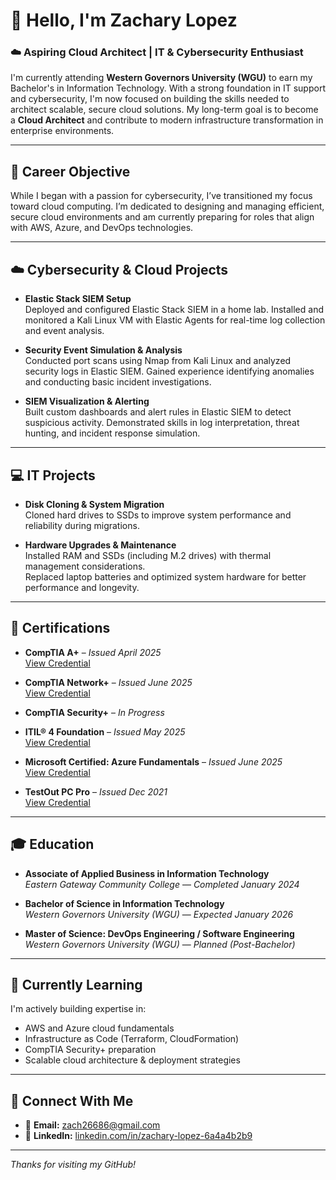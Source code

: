 # 👋 Hello, I'm Zachary Lopez  
### ☁️ Aspiring Cloud Architect | IT & Cybersecurity Enthusiast

I'm currently attending **Western Governors University (WGU)** to earn my Bachelor's in Information Technology. With a strong foundation in IT support and cybersecurity, I'm now focused on building the skills needed to architect scalable, secure cloud solutions. My long-term goal is to become a **Cloud Architect** and contribute to modern infrastructure transformation in enterprise environments.

---

## 🎯 Career Objective

While I began with a passion for cybersecurity, I’ve transitioned my focus toward cloud computing. I’m dedicated to designing and managing efficient, secure cloud environments and am currently preparing for roles that align with AWS, Azure, and DevOps technologies.

---

## ☁️ Cybersecurity & Cloud Projects

- **Elastic Stack SIEM Setup**  
  Deployed and configured Elastic Stack SIEM in a home lab. Installed and monitored a Kali Linux VM with Elastic Agents for real-time log collection and event analysis.

- **Security Event Simulation & Analysis**  
  Conducted port scans using Nmap from Kali Linux and analyzed security logs in Elastic SIEM. Gained experience identifying anomalies and conducting basic incident investigations.

- **SIEM Visualization & Alerting**  
  Built custom dashboards and alert rules in Elastic SIEM to detect suspicious activity. Demonstrated skills in log interpretation, threat hunting, and incident response simulation.

---

## 💻 IT Projects

- **Disk Cloning & System Migration**  
  Cloned hard drives to SSDs to improve system performance and reliability during migrations.

- **Hardware Upgrades & Maintenance**  
  Installed RAM and SSDs (including M.2 drives) with thermal management considerations.  
  Replaced laptop batteries and optimized system hardware for better performance and longevity.

---

## 📜 Certifications

- **CompTIA A+** – *Issued April 2025*  
  [View Credential](https://www.credly.com/badges/7e6688ec-8721-4abe-9e2b-7b88b2db367d)

- **CompTIA Network+** – *Issued June 2025*  
  [View Credential](https://www.credly.com/earner/earned/badge/e457ecc0-d112-4fd5-9eb7-4f5d525a6adc)

- **CompTIA Security+** – *In Progress*

- **ITIL® 4 Foundation** – *Issued May 2025*  
  [View Credential](https://drive.google.com/file/d/1LqIQu5CAI2WaeRd1oaMurxVdMkKTmME-/view)

- **Microsoft Certified: Azure Fundamentals** – *Issued June 2025*  
  [View Credential](https://learn.microsoft.com/en-us/users/0x1zak/credentials/222d66ebd724922e?ref=https%3A%2F%2Fwww.google.com%2F)

- **TestOut PC Pro** – *Issued Dec 2021*  
  [View Credential](https://certification.platform.comptia.org/verifycert/6-1C6-HR687)

---

## 🎓 Education

- **Associate of Applied Business in Information Technology**  
  *Eastern Gateway Community College* — *Completed January 2024*

- **Bachelor of Science in Information Technology**  
  *Western Governors University (WGU)* — *Expected January 2026*

- **Master of Science: DevOps Engineering / Software Engineering**  
  *Western Governors University (WGU)* — *Planned (Post-Bachelor)*

---

## 🌱 Currently Learning

I'm actively building expertise in:

- AWS and Azure cloud fundamentals  
- Infrastructure as Code (Terraform, CloudFormation)  
- CompTIA Security+ preparation  
- Scalable cloud architecture & deployment strategies

---

## 🔗 Connect With Me

- 📧 **Email:** zach26686@gmail.com  
- 💼 **LinkedIn:** [linkedin.com/in/zachary-lopez-6a4a4b2b9](https://www.linkedin.com/in/zachary-lopez-6a4a4b2b9)

---

_Thanks for visiting my GitHub!_
